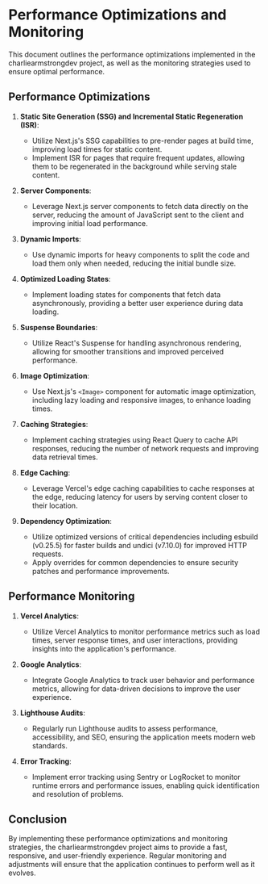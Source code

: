 # Performance Optimizations and Monitoring

This document outlines the performance optimizations implemented in the charliearmstrongdev project, as well as the monitoring strategies used to ensure optimal performance.

## Performance Optimizations

1. **Static Site Generation (SSG) and Incremental Static Regeneration (ISR)**:

   - Utilize Next.js's SSG capabilities to pre-render pages at build time, improving load times for static content.
   - Implement ISR for pages that require frequent updates, allowing them to be regenerated in the background while serving stale content.

2. **Server Components**:

   - Leverage Next.js server components to fetch data directly on the server, reducing the amount of JavaScript sent to the client and improving initial load performance.

3. **Dynamic Imports**:

   - Use dynamic imports for heavy components to split the code and load them only when needed, reducing the initial bundle size.

4. **Optimized Loading States**:

   - Implement loading states for components that fetch data asynchronously, providing a better user experience during data loading.

5. **Suspense Boundaries**:

   - Utilize React's Suspense for handling asynchronous rendering, allowing for smoother transitions and improved perceived performance.

6. **Image Optimization**:

   - Use Next.js's `<Image>` component for automatic image optimization, including lazy loading and responsive images, to enhance loading times.

7. **Caching Strategies**:

   - Implement caching strategies using React Query to cache API responses, reducing the number of network requests and improving data retrieval times.

8. **Edge Caching**:

   - Leverage Vercel's edge caching capabilities to cache responses at the edge, reducing latency for users by serving content closer to their location.

9. **Dependency Optimization**:
   - Utilize optimized versions of critical dependencies including esbuild (v0.25.5) for faster builds and undici (v7.10.0) for improved HTTP requests.
   - Apply overrides for common dependencies to ensure security patches and performance improvements.

## Performance Monitoring

1. **Vercel Analytics**:

   - Utilize Vercel Analytics to monitor performance metrics such as load times, server response times, and user interactions, providing insights into the application's performance.

2. **Google Analytics**:

   - Integrate Google Analytics to track user behavior and performance metrics, allowing for data-driven decisions to improve the user experience.

3. **Lighthouse Audits**:

   - Regularly run Lighthouse audits to assess performance, accessibility, and SEO, ensuring the application meets modern web standards.

4. **Error Tracking**:
   - Implement error tracking using Sentry or LogRocket to monitor runtime errors and performance issues, enabling quick identification and resolution of problems.

## Conclusion

By implementing these performance optimizations and monitoring strategies, the charliearmstrongdev project aims to provide a fast, responsive, and user-friendly experience. Regular monitoring and adjustments will ensure that the application continues to perform well as it evolves.
